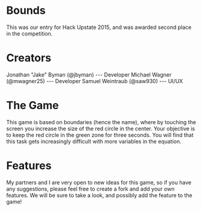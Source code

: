 # Bounds
This was our entry for Hack Upstate 2015, and was awarded second place in the competition.

# Creators

Jonathan "Jake" Byman (@jbyman) --- Developer
Michael Wagner (@mwagner25) --- Developer
Samuel Weintraub (@saw930) --- UI/UX

# The Game

This game is based on boundaries (hence the name), where by touching the screen you increase the size
of the red circle in the center. Your objective is to keep the red circle in the green zone for three seconds.
You will find that this task gets increasingly difficult with more variables in the equation.

# Features

My partners and I are very open to new ideas for this game, so if you have any suggestions, please
feel free to create a fork and add your own features. We will be sure to take a look, and possibly add
the feature to the game!
